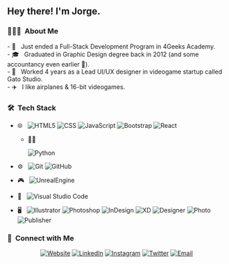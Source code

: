 <h2> Hey there! I'm Jorge.</h2>

<h3> 👨🏻‍💻 &nbsp;About Me </h3>
- 🌱 &nbsp; Just ended a Full-Stack Development Program in 4Geeks Academy. <br>
- 🎓 &nbsp; Graduated in Graphic Design degree back in 2012 (and some accountancy even earlier 🤢). <br>
- 👾 &nbsp; Worked 4 years as a Lead UI/UX designer in videogame startup called Gato Studio.<br>
- ✈️ &nbsp; I like airplanes & 16-bit videogames.<br>

<h3> 🛠 &nbsp;Tech Stack</h3>

- 🌐 &nbsp;
  ![HTML5](https://img.shields.io/badge/-HTML5-333333?style=flat-square&logo=HTML5)
  ![CSS](https://img.shields.io/badge/-CSS-333333?style=flat-square&logo=CSS3&logoColor=1572B6)
  ![JavaScript](https://img.shields.io/badge/-JavaScript-333333?style=flat-square&logo=javascript)
  ![Bootstrap](https://img.shields.io/badge/-Bootstrap-333333?style=flat-square&logo=bootstrap&logoColor=563D7C)
  ![React](https://img.shields.io/badge/-React-333333?style=flat-square&logo=react&logoColor=61DBFB)

  - 🧑‍💻 &nbsp;

    ![Python](https://img.shields.io/badge/-Python-333333?style=flat-square&logo=python)


- ⚙️ &nbsp;
  ![Git](https://img.shields.io/badge/-Git-333333?style=flat-square&logo=git)
  ![GitHub](https://img.shields.io/badge/-GitHub-333333?style=flat-square&logo=github)
  
- 🎮 &nbsp;
  ![UnrealEngine](https://img.shields.io/badge/-Unreal%20Engine-333333?style=flat-square&logo=unreal-engine)
  
- 🔧 &nbsp;
  ![Visual Studio Code](https://img.shields.io/badge/-Visual%20Studio%20Code-333333?style=flat-square&logo=visual-studio-code&logoColor=007ACC)

- 🖥 &nbsp;
  ![Illustrator](https://img.shields.io/badge/-Illustrator-333333?style=flat-square&logo=adobe-illustrator)
  ![Photoshop](https://img.shields.io/badge/-Photoshop-333333?style=flat-square&logo=adobe-photoshop)
  ![InDesign](https://img.shields.io/badge/-InDesign-333333?style=flat-square&logo=adobe-indesign)
  ![XD](https://img.shields.io/badge/-Adobe%20XD-333333?style=flat-square&logo=adobe-xd)
  ![Designer](https://img.shields.io/badge/-Designer-333333?style=flat-square&logo=affinity-designer&logoColor=4AC8F8)
  ![Photo](https://img.shields.io/badge/-Photo-333333?style=flat-square&logo=affinity-photo&logoColor=F18BFF)
  ![Publisher](https://img.shields.io/badge/-Publisher-333333?style=flat-square&logo=affinity-publisher&logoColor=C9274C)
  

<h3> 💖 &nbsp;Connect with Me </h3>

<p align="center">
<a href="#"><img alt="Website" src="https://img.shields.io/badge/coming%20soon!-333333?style=flat-square&logo=google-chrome"></a>
<a href="https://www.linkedin.com/in/jorgeluispardo/"><img alt="LinkedIn" src="https://img.shields.io/badge/Jorge%20Pardo-333333?style=flat-square&logo=linkedin"></a>
<a href="https://www.instagram.com/jorgepardo/"><img alt="Instagram" src="https://img.shields.io/badge/jorgepardo-333333?style=flat-square&logo=instagram"></a>
<a href="https://twitter.com/jorgepardor"><img alt="Twitter" src="https://img.shields.io/badge/jorgepardor-333333?style=flat-square&logo=twitter"></a>
<a href="mailto:iamjorgepardo@gmail.com"><img alt="Email" src="https://img.shields.io/badge/gmail-333333?style=flat-square&logo=gmail"></a>
</p>
